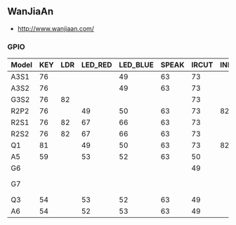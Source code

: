 WanJiaAn
--------
- http://www.wanjiaan.com/

### GPIO

| Model | KEY | LDR | LED_RED | LED_BLUE | SPEAK | IRCUT | INFRAREDLAMP | PWDN | WAKE | unknown        |
|-------|-----|-----|---------|----------|-------|-------|--------------|------|------|----------------|
| A3S1  | 76  |     |         | 49       | 63    | 73    |              | 81   | 77   |                |
| A3S2  | 76  |     |         | 49       | 63    | 73    |              | 81   | 77   |                |
| G3S2  | 76  | 82  |         |          |       | 73    |              |      |      |                |
| R2P2  | 76  |     | 49      | 50       | 63    | 73    | 82           |      |      |                |
| R2S1  | 76  | 82  | 67      | 66       | 63    | 73    |              |      |      |                |
| R2S2  | 76  | 82  | 67      | 66       | 63    | 73    |              |      |      |                |
| Q1    | 81  |     | 49      | 50       | 63    | 73    | 82           | 79   | 80   |                |
| A5    | 59  |     | 53      | 52       | 63    | 50    |              | 72   | 73   |                |
| G6    |     |     |         |          |       | 49    |              |      |      | 50 54          |
| G7    |     |     |         |          |       |       |              |      |      | 49 50 54 57 58 |
| Q3    | 54  |     | 53      | 52       | 63    | 49    |              |      |      |                |
| A6    | 54  |     | 52      | 53       | 63    | 49    |              |      |      |                |           
